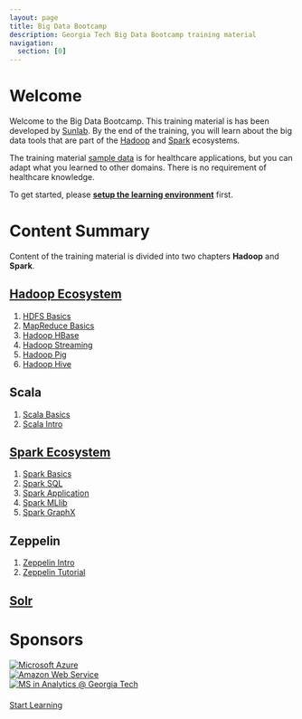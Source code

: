 ```yaml
---
layout: page
title: Big Data Bootcamp
description: Georgia Tech Big Data Bootcamp training material
navigation:
  section: [0]
---
```


# Welcome

Welcome to the Big Data Bootcamp. This training material is has been developed by [Sunlab](http://www.sunlab.org/). By the end of the training, you will learn about the big data tools that are part of the [Hadoop](http://hadoop.apache.org) and [Spark](http://spark.apache.org) ecosystems.

The training material [sample data](data) is for healthcare applications, but you can adapt what you learned to other domains. There is no requirement of healthcare knowledge.

To get started, please [**setup the learning environment**](environment) first.

# Content Summary
Content of the training material is divided into two chapters **Hadoop** and **Spark**.

## [Hadoop Ecosystem](hadoop)
1. [HDFS Basics](hdfs-basic)
1. [MapReduce Basics](mapreduce-basic)
2. [Hadoop HBase](hadoop-hbase)
3. [Hadoop Streaming](hadoop-streaming)
4. [Hadoop Pig](hadoop-pig)
5. [Hadoop Hive](hadoop-hive)

## Scala

1. [Scala Basics](scala-basic)
2. [Scala Intro](scala-intro)

## [Spark Ecosystem](spark)
1. [Spark Basics](spark-basic)
2. [Spark SQL](spark-sql)
3. [Spark Application](spark-application)
4. [Spark MLlib](spark-mllib)
5. [Spark GraphX](spark-graphx)

## Zeppelin
1. [Zeppelin Intro](zeppelin-intro)
2. [Zeppelin Tutorial](zeppelin-tutorial)

<!--
## [Spark Examples on Jupyter Notebook](spark-jupyter) (BETA)
1. [Scala Basics](scala-basic-jupyter)
2. [Spark Basics](spark-basic-jupyter)
3. [Spark SQL](spark-sql-jupyter)
4. [Spark Application]()
5. [Spark MLlib]()
6. [Spark GraphX]()
-->

## [Solr](nlp)

# Sponsors

<div class="row" style="margin-bottom: 20px">
<div class="col-xs-4 col-md-3 col-lg-3 vcenter">
<a href="https://azure.microsoft.com/" target="_blank" style="cursor: pointer;">
<img src="{{ site.baseurl }}/image/azure-logo.png" class="img-responsive" alt="Microsoft Azure">
</a>
</div>
<div class="col-xs-4 col-md-3 col-lg-3 vcenter">
<a href="https://aws.amazon.com/" target="_blank" style="cursor: pointer;">
<img src="{{ site.baseurl }}/image/aws-logo-large.png" class="img-responsive" alt="Amazon Web Service">
</a>
</div>
<div class="col-xs-4 col-md-3 col-lg-3 vcenter">
<a href="http://analytics.gatech.edu/" target="_blank" style="cursor: pointer;">
<img src="{{ site.baseurl }}/image/gt-analytics-ms.png" class="img-responsive" alt="MS in Analytics @ Georgia Tech">
</a>
</div>
</div>

<div class="text-center col-md-12"><a href="hadoop/" class="btn btn-lg btn-info">Start Learning<span class="glyphicon glyphicon-export"></span></a></div>
